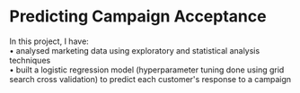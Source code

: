 # Predicting Campaign Acceptance 

In this project, I have: <br />
• analysed marketing data using exploratory and statistical analysis techniques <br />
• built a logistic regression model (hyperparameter tuning done using grid search cross validation) to predict each customer's response to a campaign 

